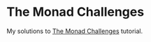# The Monad Challenges
My solutions to [The Monad Challenges](http://mightybyte.github.io/monad-challenges/pages/ex1-5.html) tutorial.
